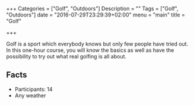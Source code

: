 +++
Categories = ["Golf", "Outdoors"]
Description = ""
Tags = ["Golf", "Outdoors"]
date = "2016-07-29T23:29:39+02:00"
menu = "main"
title = "Golf"

+++

<!-- ![golf.jpg](/images/golf.jpg) -->

Golf is a sport which everybody knows but only few people have tried out. In this one-hour course, you will know the basics as well as have the possibility to try out what real golfing is all about.

## Facts
* Participants: 14
* Any weather
